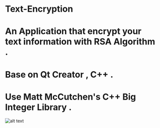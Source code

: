 # Text-Encryption
# An Application that encrypt your text information with RSA Algorithm .
# Base on Qt Creator , C++ .
# Use Matt McCutchen's C++ Big Integer Library .
![alt text](Text-Encryption/rsafortext.png)
